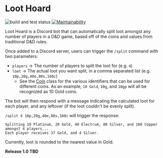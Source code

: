 # Loot Hoard

![build and test status](https://github.com/jsoberg/Loot-Hoard-DnD-Discord-Bot/actions/workflows/gradle.yml/badge.svg?branch=main)  [![Maintainability](https://api.codeclimate.com/v1/badges/6c0494fce51d8e7d7830/maintainability)](https://codeclimate.com/github/jsoberg/Loot-Hoard-DnD-Discord-Bot/maintainability)

Loot Hoard is a Discord bot that can automatically split loot amongst any number of players in a
D&amp;D game, based off of the coins and values from traditional D&amp;D rules.

Once added to a Discord server, users can trigger the `/split` command with two parameters:
- `players` -> The number of players to split the loot for (e.g. `4`)
- `loot` -> The actual loot you want split, in a comma separated list (e.g. `10p,20g,40e,80s,160c`)
    - See the [Coin](https://github.com/jsoberg/Loot-Split-Discord-Bot/blob/main/domain/src/main/kotlin/com/soberg/loothoard/domain/Coin.kt) class for the various identifiers that can be used for different coins. As an example, `10 Gold`, `10g`, and `10gp` will all be recognized as 10 Gold coins.

The bot will then respond with a message indicating the calculated loot for each player, and any leftover (if the loot couldn't be evenly split).

`/split 4 10p,20g,40e,80s,160c` will trigger the response:
```
Splitting 10 Platinum, 20 Gold, 40 Electrum, 80 Silver, and 160 Copper amongst 4 players...
Each player receives 37 Gold, and 4 Silver.
```

Currently, loot is rounded to the nearest value in Gold.

**Release 1.0 TBD**
